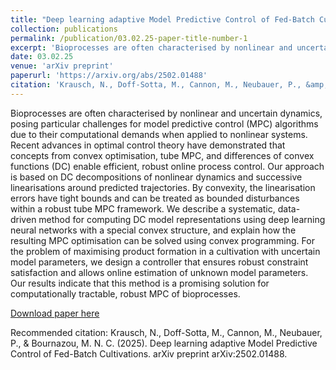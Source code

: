 ```yaml
---
title: "Deep learning adaptive Model Predictive Control of Fed-Batch Cultivations"
collection: publications
permalink: /publication/03.02.25-paper-title-number-1
excerpt: 'Bioprocesses are often characterised by nonlinear and uncertain dynamics, posing particular challenges for model predictive control (MPC) algorithms due to their computational demands when applied to nonlinear systems. Recent advances in optimal control theory have demonstrated that concepts from convex optimisation, tube MPC, and differences of convex functions (DC) enable efficient, robust online process control. Our approach is based on DC decompositions of nonlinear dynamics and successive linearisations around predicted trajectories. By convexity, the linearisation errors have tight bounds and can be treated as bounded disturbances within a robust tube MPC framework. We describe a systematic, data-driven method for computing DC model representations using deep learning neural networks with a special convex structure, and explain how the resulting MPC optimisation can be solved using convex programming. For the problem of maximising product formation in a cultivation with uncertain model parameters, we design a controller that ensures robust constraint satisfaction and allows online estimation of unknown model parameters. Our results indicate that this method is a promising solution for computationally tractable, robust MPC of bioprocesses. '
date: 03.02.25
venue: 'arXiv preprint'
paperurl: 'https://arxiv.org/abs/2502.01488'
citation: 'Krausch, N., Doff-Sotta, M., Cannon, M., Neubauer, P., &amp; Bournazou, M. N. C. (2025). Deep learning adaptive Model Predictive Control of Fed-Batch Cultivations. arXiv preprint arXiv:2502.01488.'
---
```

Bioprocesses are often characterised by nonlinear and uncertain dynamics, posing particular challenges for model predictive control (MPC) algorithms due to their computational demands when applied to nonlinear systems. Recent advances in optimal control theory have demonstrated that concepts from convex optimisation, tube MPC, and differences of convex functions (DC) enable efficient, robust online process control. Our approach is based on DC decompositions of nonlinear dynamics and successive linearisations around predicted trajectories. By convexity, the linearisation errors have tight bounds and can be treated as bounded disturbances within a robust tube MPC framework. We describe a systematic, data-driven method for computing DC model representations using deep learning neural networks with a special convex structure, and explain how the resulting MPC optimisation can be solved using convex programming. For the problem of maximising product formation in a cultivation with uncertain model parameters, we design a controller that ensures robust constraint satisfaction and allows online estimation of unknown model parameters. Our results indicate that this method is a promising solution for computationally tractable, robust MPC of bioprocesses. 

[Download paper here](https://arxiv.org/abs/2502.01488)

Recommended citation: Krausch, N., Doff-Sotta, M., Cannon, M., Neubauer, P., & Bournazou, M. N. C. (2025). Deep learning adaptive Model Predictive Control of Fed-Batch Cultivations. arXiv preprint arXiv:2502.01488.